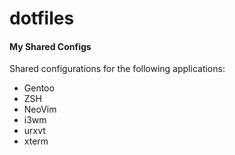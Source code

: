# dotfiles
#### My Shared Configs

Shared configurations for the following applications:
 - Gentoo
 - ZSH
 - NeoVim
 - i3wm
 - urxvt
 - xterm 
